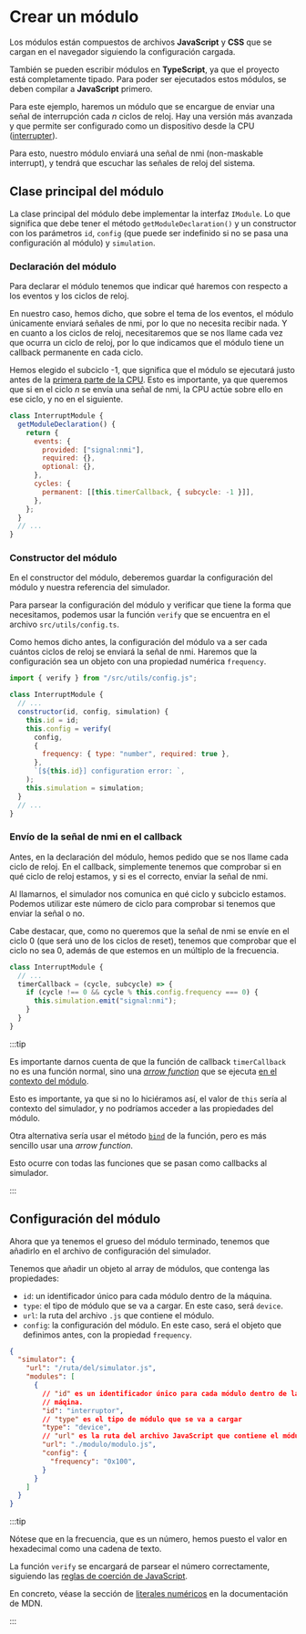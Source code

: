 # Crear un módulo

Los módulos están compuestos de archivos **JavaScript** y **CSS** que se cargan
en el navegador siguiendo la configuración cargada.

También se pueden escribir módulos en **TypeScript**, ya que el proyecto está
completamente tipado. Para poder ser ejecutados estos módulos, se deben compilar
a **JavaScript** primero.

Para este ejemplo, haremos un módulo que se encargue de enviar una señal de
interrupción cada _n_ ciclos de reloj. Hay una versión más avanzada y que
permite ser configurado como un dispositivo desde la CPU
([interrupter](https://github.com/pblop/tfg/blob/main/src/modules/m6809/interrupter/interrupter.ts)).

Para esto, nuestro módulo enviará una señal de nmi (non-maskable interrupt), y
tendrá que escuchar las señales de reloj del sistema.

## Clase principal del módulo

La clase principal del módulo debe implementar la interfaz `IModule`. Lo que
significa que debe tener el método `getModuleDeclaration()` y un constructor
con los parámetros `id`, `config` (que puede ser indefinido si no se pasa una
configuración al módulo) y `simulation`.

### Declaración del módulo

Para declarar el módulo tenemos que indicar qué haremos con respecto a los
eventos y los ciclos de reloj.

En nuestro caso, hemos dicho, que sobre el tema de los eventos, el módulo
únicamente enviará señales de nmi, por lo que no necesita recibir nada. Y en
cuanto a los ciclos de reloj, necesitaremos que se nos llame cada vez que
ocurra un ciclo de reloj, por lo que indicamos que el módulo tiene un callback
permanente en cada ciclo.

Hemos elegido el subciclo -1, que significa que el módulo se ejecutará justo
antes de la [primera parte de la CPU](../../internals/two-part-cycles.md). Esto
es importante, ya que queremos que si en el ciclo _n_ se envía una señal de nmi,
la CPU actúe sobre ello en ese ciclo, y no en el siguiente.

```javascript title="modulo/modulo.js" {4-11}
class InterruptModule {
  getModuleDeclaration() {
    return {
      events: {
        provided: ["signal:nmi"],
        required: {},
        optional: {},
      },
      cycles: {
        permanent: [[this.timerCallback, { subcycle: -1 }]],
      },
    };
  }
  // ...
}
```

### Constructor del módulo

En el constructor del módulo, deberemos guardar la configuración del módulo
y nuestra referencia del simulador.

Para parsear la configuración del módulo y verificar que tiene la forma que
necesitamos, podemos usar la función `verify` que se encuentra en el archivo
`src/utils/config.ts`.

Como hemos dicho antes, la configuración del módulo va a ser cada cuántos
ciclos de reloj se enviará la señal de nmi. Haremos que la configuración sea un
objeto con una propiedad numérica `frequency`.

```javascript title="modulo/modulo.js" {5-15}
import { verify } from "/src/utils/config.js";

class InterruptModule {
  // ...
  constructor(id, config, simulation) {
    this.id = id;
    this.config = verify(
      config,
      {
        frequency: { type: "number", required: true },
      },
      `[${this.id}] configuration error: `,
    );
    this.simulation = simulation;
  }
  // ...
}
```

### Envío de la señal de nmi en el callback

Antes, en la declaración del módulo, hemos pedido que se nos llame cada ciclo de
reloj. En el callback, simplemente tenemos que comprobar si en qué ciclo de
reloj estamos, y si es el correcto, enviar la señal de nmi.

Al llamarnos, el simulador nos comunica en qué ciclo y subciclo estamos. Podemos
utilizar este número de ciclo para comprobar si tenemos que enviar la señal o
no.

Cabe destacar, que, como no queremos que la señal de nmi se envíe en el ciclo
0 (que será uno de los ciclos de reset), tenemos que comprobar que el ciclo no
sea 0, además de que estemos en un múltiplo de la frecuencia.

```javascript title="modulo/modulo.js" {3-7}
class InterruptModule {
  // ...
  timerCallback = (cycle, subcycle) => {
    if (cycle !== 0 && cycle % this.config.frequency === 0) {
      this.simulation.emit("signal:nmi");
    }
  }
}
```

:::tip

Es importante darnos cuenta de que la función de callback `timerCallback` no es
una función normal, sino una [_arrow
function_](https://developer.mozilla.org/en-US/docs/Web/JavaScript/Reference/Functions/Arrow_functions)
que se ejecuta [en el contexto del
módulo](https://developer.mozilla.org/en-US/docs/Web/JavaScript/Reference/Operators/this).

Esto es importante, ya que si no lo hiciéramos así, el valor de `this` sería
al contexto del simulador, y no podríamos acceder a las propiedades del módulo.

Otra alternativa sería usar el método
[`bind`](https://developer.mozilla.org/en-US/docs/Web/JavaScript/Reference/Global_Objects/Function/bind)
de la función, pero es más sencillo usar una _arrow function_.

Esto ocurre con todas las funciones que se pasan como callbacks al simulador.

:::

## Configuración del módulo

Ahora que ya tenemos el grueso del módulo terminado, tenemos que añadirlo en el
archivo de configuración del simulador.

Tenemos que añadir un objeto al array de módulos, que contenga las propiedades:

- `id`: un identificador único para cada módulo dentro de la máquina.
- `type`: el tipo de módulo que se va a cargar. En este caso, será `device`.
- `url`: la ruta del archivo `.js` que contiene el módulo.
- `config`: la configuración del módulo. En este caso, será el objeto que
  definimos antes, con la propiedad `frequency`.

```json title="config.jsonc" {5-16}
{
  "simulator": {
    "url": "/ruta/del/simulator.js",
    "modules": [
      {
        // "id" es un identificador único para cada módulo dentro de la
        // máqina.
        "id": "interruptor",
        // "type" es el tipo de módulo que se va a cargar
        "type": "device",
        // "url" es la ruta del archivo JavaScript que contiene el módulo.
        "url": "./modulo/modulo.js",
        "config": {
          "frequency": "0x100",
        }
      }
    ]
  }
}
```

:::tip

Nótese que en la frecuencia, que es un número, hemos puesto el valor en
hexadecimal como una cadena de texto.

La función `verify` se encargará de parsear el número correctamente, siguiendo
las [reglas de coerción de
JavaScript](https://developer.mozilla.org/en-US/docs/Web/JavaScript/Reference/Global_Objects/Number#number_coercion).

En concreto, véase la sección de
[literales numéricos](https://developer.mozilla.org/en-US/docs/Web/JavaScript/Reference/Lexical_grammar#numeric_literals) en la documentación de MDN.

:::
